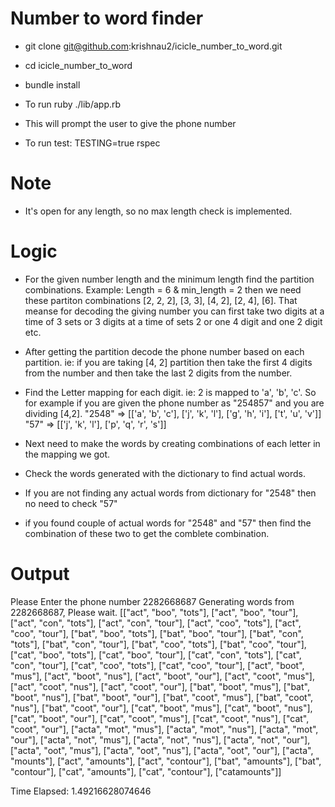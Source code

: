 # Number to word finder


* git clone git@github.com:krishnau2/icicle_number_to_word.git

* cd icicle_number_to_word

* bundle install

* To run ruby ./lib/app.rb

* This will prompt the user to give the phone number

* To run test: TESTING=true rspec

# Note

* It's open for any length, so no max length check is implemented.

# Logic

* For the given number length and the minimum length find the partition combinations. 
Example: Length = 6 & min_length = 2 then we need these partiton combinations
[2, 2, 2], [3, 3], [4, 2], [2, 4], [6]. 
That meanse for decoding the giving number you can first take two digits at a time of 3 sets or 3 digits at a time of sets 2 or one 4 digit and one 2 digit etc. 

* After getting the partition decode the phone number based on each partition. ie: if you are taking [4, 2] partition then take the first 4 digits from the number and then take the last 2 digits from the number.

* Find the Letter mapping for each digit. ie: 2 is mapped to 'a', 'b', 'c'. So for example if you are given the phone number as "254857" and you are dividing [4,2]. 
"2548" => [['a', 'b', 'c'], ['j', 'k', 'l'], ['g', 'h', 'i'], ['t', 'u', 'v']]
"57" => [['j', 'k', 'l'], ['p', 'q', 'r', 's']]

* Next need to make the words by creating combinations of each letter in the mapping we got. 

* Check the words generated with the dictionary to find actual words. 

* If you are not finding any actual words from dictionary for "2548" then no need to check "57"

* if you found couple of actual words for "2548" and "57" then find the combination of these two to get the comblete combination. 

# Output

Please Enter the phone number
2282668687
Generating words from 2282668687, Please wait.
[["act", "boo", "tots"], ["act", "boo", "tour"], ["act", "con", "tots"], ["act", "con", "tour"], ["act", "coo", "tots"], ["act", "coo", "tour"], ["bat", "boo", "tots"], ["bat", "boo", "tour"], ["bat", "con", "tots"], ["bat", "con", "tour"], ["bat", "coo", "tots"], ["bat", "coo", "tour"], ["cat", "boo", "tots"], ["cat", "boo", "tour"], ["cat", "con", "tots"], ["cat", "con", "tour"], ["cat", "coo", "tots"], ["cat", "coo", "tour"], ["act", "boot", "mus"], ["act", "boot", "nus"], ["act", "boot", "our"], ["act", "coot", "mus"], ["act", "coot", "nus"], ["act", "coot", "our"], ["bat", "boot", "mus"], ["bat", "boot", "nus"], ["bat", "boot", "our"], ["bat", "coot", "mus"], ["bat", "coot", "nus"], ["bat", "coot", "our"], ["cat", "boot", "mus"], ["cat", "boot", "nus"], ["cat", "boot", "our"], ["cat", "coot", "mus"], ["cat", "coot", "nus"], ["cat", "coot", "our"], ["acta", "mot", "mus"], ["acta", "mot", "nus"], ["acta", "mot", "our"], ["acta", "not", "mus"], ["acta", "not", "nus"], ["acta", "not", "our"], ["acta", "oot", "mus"], ["acta", "oot", "nus"], ["acta", "oot", "our"], ["acta", "mounts"], ["act", "amounts"], ["act", "contour"], ["bat", "amounts"], ["bat", "contour"], ["cat", "amounts"], ["cat", "contour"], ["catamounts"]]

Time Elapsed: 1.49216628074646
 

